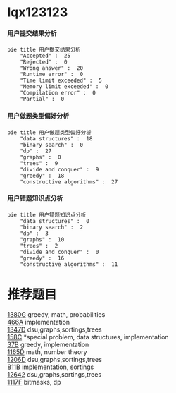 # lqx123123

<!-- tabs:start -->



#### **用户提交结果分析**

```mermaid
pie title 用户提交结果分析
    "Accepted" :  25
    "Rejected" :  0
    "Wrong answer" :  20
    "Runtime error" :  0
    "Time limit exceeded" :  5
    "Memory limit exceeded" :  0
    "Compilation error" :  0
    "Partial" :  0
```

#### **用户做题类型偏好分析**

```mermaid
pie title 用户做题类型偏好分析
    "data structures" :  18
    "binary search" :  0
    "dp" :  27
    "graphs" :  0
    "trees" :  9
    "divide and conquer" :  9
    "greedy" :  18
    "constructive algorithms" :  27
```
#### **用户错题知识点分析**

```mermaid
pie title 用户错题知识点分析
    "data structures" :  0
    "binary search" :  2
    "dp" :  3
    "graphs" :  10
    "trees" :  2
    "divide and conquer" :  0
    "greedy" :  16
    "constructive algorithms" :  11
```



<!-- tabs:end -->
# 推荐题目
[1380G](https://codeforces.com/contest/1380/problem/G)		greedy,
                        math,
                        probabilities		  
[466A](https://codeforces.com/contest/466/problem/A)		implementation		  
[1347D](https://codeforces.com/contest/1347/problem/D)		dsu,graphs,sortings,trees		  
[158C](https://codeforces.com/contest/158/problem/C)		*special problem,
                        data structures,
                        implementation		  
[37B](https://codeforces.com/contest/37/problem/B)		greedy,
                        implementation		  
[1165D](https://codeforces.com/contest/1165/problem/D)		math,
                        number theory		  
[1206D](https://codeforces.com/contest/1206/problem/D)		dsu,graphs,sortings,trees		  
[811B](https://codeforces.com/contest/811/problem/B)		implementation,
                        sortings		  
[12642](https://codeforces.com/contest/1264/problem/2)		dsu,graphs,sortings,trees		  
[1117F](https://codeforces.com/contest/1117/problem/F)		bitmasks,
                        dp		  
